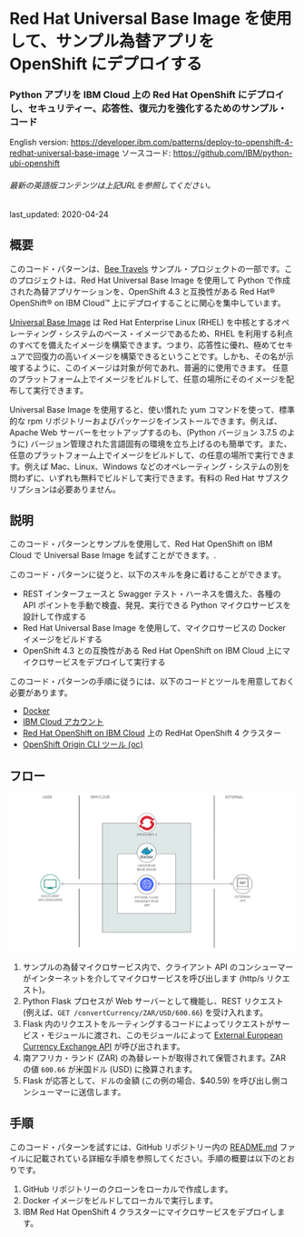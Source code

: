 # Red Hat Universal Base Image を使用して、サンプル為替アプリを OpenShift にデプロイする

### Python アプリを IBM Cloud 上の Red Hat OpenShift にデプロイし、セキュリティー、応答性、復元力を強化するためのサンプル・コード

English version: https://developer.ibm.com/patterns/deploy-to-openshift-4-redhat-universal-base-image
ソースコード: https://github.com/IBM/python-ubi-openshift

###### 最新の英語版コンテンツは上記URLを参照してください。
last_updated: 2020-04-24

 
## 概要

このコード・パターンは、[Bee Travels](https://github.com/bee-travels) サンプル・プロジェクトの一部です。このプロジェクトは、Red Hat Universal Base Image を使用して Python で作成された為替アプリケーションを、OpenShift 4.3 と互換性がある Red Hat&reg; OpenShift&reg; on IBM Cloud&trade; 上にデプロイすることに関心を集中しています。

[Universal Base Image](https://www.redhat.com/ja/blog/introducing-red-hat-universal-base-image) は Red Hat Enterprise Linux (RHEL) を中核とするオペレーティング・システムのベース・イメージであるため、RHEL を利用する利点のすべてを備えたイメージを構築できます。つまり、応答性に優れ、極めてセキュアで回復力の高いイメージを構築できるということです。しかも、その名が示唆するように、このイメージは対象が何であれ、普遍的に使用できます。 任意のプラットフォーム上でイメージをビルドして、任意の場所にそのイメージを配布して実行できます。

Universal Base Image を使用すると、使い慣れた yum コマンドを使って、標準的な rpm リポジトリーおよびパッケージをインストールできます。例えば、Apache Web サーバーをセットアップするのも、(Python バージョン 3.7.5 のように) バージョン管理された言語固有の環境を立ち上げるのも簡単です。また、任意のプラットフォーム上でイメージをビルドして、の任意の場所で実行できます。例えば Mac、Linux、Windows などのオペレーティング・システムの別を問わずに、いずれも無料でビルドして実行できます。有料の Red Hat サブスクリプションは必要ありません。

## 説明

このコード・パターンとサンプルを使用して、Red Hat OpenShift on IBM Cloud で Universal Base Image を試すことができます。.

このコード・パターンに従うと、以下のスキルを身に着けることができます。

* REST インターフェースと Swagger テスト・ハーネスを備えた、各種の API ポイントを手動で検査、発見、実行できる Python マイクロサービスを設計して作成する
* Red Hat Universal Base Image を使用して、マイクロサービスの Docker イメージをビルドする
* OpenShift 4.3 との互換性がある Red Hat OpenShift on IBM Cloud 上にマイクロサービスをデプロイして実行する

このコード・パターンの手順に従うには、以下のコードとツールを用意しておく必要があります。

* [Docker](https://www.docker.com/products/docker-desktop)
* [IBM Cloud アカウント](https://cloud.ibm.com/registration?cm_sp=ibmdev-_-developer-patterns-_-cloudreg)
* [Red Hat OpenShift on IBM Cloud](https://cloud.ibm.com/kubernetes/catalog/openshiftcluster?cm_sp=ibmdev-_-developer-patterns-_-cloudreg) 上の RedHat OpenShift 4 クラスター
* [OpenShift Origin CLI ツール (oc)](https://cloud.ibm.com/docs/openshift?topic=openshift-openshift-cli#cli_oc)

## フロー

![為替マイクロサービス・アーキテクチャーのフロー図](./images/currency-conversion-openshift-ubi-architecture-diagram.png)

1. サンプルの為替マイクロサービス内で、クライアント API のコンシューマーがインターネットを介してマイクロサービスを呼び出します (http/s リクエスト)。
1. Python Flask プロセスが Web サーバーとして機能し、REST リクエスト (例えば、`GET /convertCurrency/ZAR/USD/600.66`) を受け入れます。
1. Flask 内のリクエストをルーティングするコードによってリクエストがサービス・モジュールに渡され、このモジュールによって [External European Currency Exchange API](http://api.exchangeratesapi.io) が呼び出されます。
1. 南アフリカ・ランド (ZAR) の為替レートが取得されて保管されます。ZAR の値 `600.66` が米国ドル (USD) に換算されます。
1. Flask が応答として、ドルの金額 (この例の場合、$40.59) を呼び出し側コンシューマーに送信します。

## 手順

このコード・パターンを試すには、GitHub リポジトリー内の [README.md](https://github.com/IBM/python-ubi-openshift/blob/master/README.md) ファイルに記載されている詳細な手順を参照してください。手順の概要は以下のとおりです。

1. GitHub リポジトリーのクローンをローカルで作成します。
1. Docker イメージをビルドしてローカルで実行します。
1. IBM Red Hat OpenShift 4 クラスターにマイクロサービスをデプロイします。
